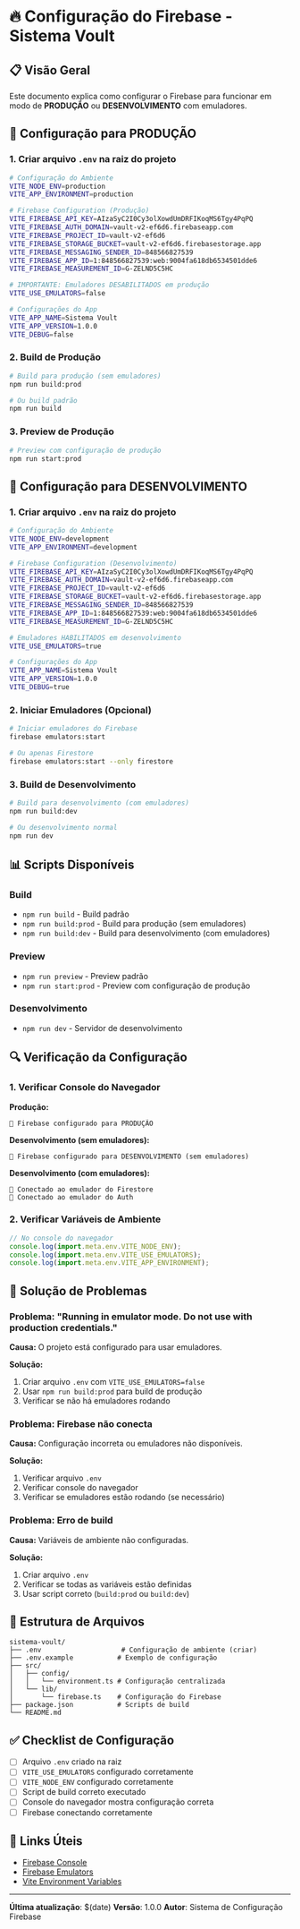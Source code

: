 # 🔥 Configuração do Firebase - Sistema Voult

## 📋 Visão Geral

Este documento explica como configurar o Firebase para funcionar em modo de **PRODUÇÃO** ou **DESENVOLVIMENTO** com emuladores.

## 🚀 Configuração para PRODUÇÃO

### 1. Criar arquivo `.env` na raiz do projeto

```bash
# Configuração do Ambiente
VITE_NODE_ENV=production
VITE_APP_ENVIRONMENT=production

# Firebase Configuration (Produção)
VITE_FIREBASE_API_KEY=AIzaSyC2I0Cy3olXowdUmDRFIKoqMS6Tgy4PqPQ
VITE_FIREBASE_AUTH_DOMAIN=vault-v2-ef6d6.firebaseapp.com
VITE_FIREBASE_PROJECT_ID=vault-v2-ef6d6
VITE_FIREBASE_STORAGE_BUCKET=vault-v2-ef6d6.firebasestorage.app
VITE_FIREBASE_MESSAGING_SENDER_ID=848566827539
VITE_FIREBASE_APP_ID=1:848566827539:web:9004fa618db6534501dde6
VITE_FIREBASE_MEASUREMENT_ID=G-ZELND5C5HC

# IMPORTANTE: Emuladores DESABILITADOS em produção
VITE_USE_EMULATORS=false

# Configurações do App
VITE_APP_NAME=Sistema Voult
VITE_APP_VERSION=1.0.0
VITE_DEBUG=false
```

### 2. Build de Produção

```bash
# Build para produção (sem emuladores)
npm run build:prod

# Ou build padrão
npm run build
```

### 3. Preview de Produção

```bash
# Preview com configuração de produção
npm run start:prod
```

## 🔧 Configuração para DESENVOLVIMENTO

### 1. Criar arquivo `.env` na raiz do projeto

```bash
# Configuração do Ambiente
VITE_NODE_ENV=development
VITE_APP_ENVIRONMENT=development

# Firebase Configuration (Desenvolvimento)
VITE_FIREBASE_API_KEY=AIzaSyC2I0Cy3olXowdUmDRFIKoqMS6Tgy4PqPQ
VITE_FIREBASE_AUTH_DOMAIN=vault-v2-ef6d6.firebaseapp.com
VITE_FIREBASE_PROJECT_ID=vault-v2-ef6d6
VITE_FIREBASE_STORAGE_BUCKET=vault-v2-ef6d6.firebasestorage.app
VITE_FIREBASE_MESSAGING_SENDER_ID=848566827539
VITE_FIREBASE_APP_ID=1:848566827539:web:9004fa618db6534501dde6
VITE_FIREBASE_MEASUREMENT_ID=G-ZELND5C5HC

# Emuladores HABILITADOS em desenvolvimento
VITE_USE_EMULATORS=true

# Configurações do App
VITE_APP_NAME=Sistema Voult
VITE_APP_VERSION=1.0.0
VITE_DEBUG=true
```

### 2. Iniciar Emuladores (Opcional)

```bash
# Iniciar emuladores do Firebase
firebase emulators:start

# Ou apenas Firestore
firebase emulators:start --only firestore
```

### 3. Build de Desenvolvimento

```bash
# Build para desenvolvimento (com emuladores)
npm run build:dev

# Ou desenvolvimento normal
npm run dev
```

## 📊 Scripts Disponíveis

### Build
- `npm run build` - Build padrão
- `npm run build:prod` - Build para produção (sem emuladores)
- `npm run build:dev` - Build para desenvolvimento (com emuladores)

### Preview
- `npm run preview` - Preview padrão
- `npm run start:prod` - Preview com configuração de produção

### Desenvolvimento
- `npm run dev` - Servidor de desenvolvimento

## 🔍 Verificação da Configuração

### 1. Verificar Console do Navegador

**Produção:**
```
🚀 Firebase configurado para PRODUÇÃO
```

**Desenvolvimento (sem emuladores):**
```
🔧 Firebase configurado para DESENVOLVIMENTO (sem emuladores)
```

**Desenvolvimento (com emuladores):**
```
🔧 Conectado ao emulador do Firestore
🔧 Conectado ao emulador do Auth
```

### 2. Verificar Variáveis de Ambiente

```javascript
// No console do navegador
console.log(import.meta.env.VITE_NODE_ENV);
console.log(import.meta.env.VITE_USE_EMULATORS);
console.log(import.meta.env.VITE_APP_ENVIRONMENT);
```

## 🚨 Solução de Problemas

### Problema: "Running in emulator mode. Do not use with production credentials."

**Causa:** O projeto está configurado para usar emuladores.

**Solução:**
1. Criar arquivo `.env` com `VITE_USE_EMULATORS=false`
2. Usar `npm run build:prod` para build de produção
3. Verificar se não há emuladores rodando

### Problema: Firebase não conecta

**Causa:** Configuração incorreta ou emuladores não disponíveis.

**Solução:**
1. Verificar arquivo `.env`
2. Verificar console do navegador
3. Verificar se emuladores estão rodando (se necessário)

### Problema: Erro de build

**Causa:** Variáveis de ambiente não configuradas.

**Solução:**
1. Criar arquivo `.env`
2. Verificar se todas as variáveis estão definidas
3. Usar script correto (`build:prod` ou `build:dev`)

## 📁 Estrutura de Arquivos

```
sistema-voult/
├── .env                    # Configuração de ambiente (criar)
├── .env.example           # Exemplo de configuração
├── src/
│   ├── config/
│   │   └── environment.ts # Configuração centralizada
│   └── lib/
│       └── firebase.ts    # Configuração do Firebase
├── package.json           # Scripts de build
└── README.md
```

## ✅ Checklist de Configuração

- [ ] Arquivo `.env` criado na raiz
- [ ] `VITE_USE_EMULATORS` configurado corretamente
- [ ] `VITE_NODE_ENV` configurado corretamente
- [ ] Script de build correto executado
- [ ] Console do navegador mostra configuração correta
- [ ] Firebase conectando corretamente

## 🔗 Links Úteis

- [Firebase Console](https://console.firebase.google.com/project/vault-v2-ef6d6)
- [Firebase Emulators](https://firebase.google.com/docs/emulator-suite)
- [Vite Environment Variables](https://vitejs.dev/guide/env-and-mode.html)

---

**Última atualização**: $(date)
**Versão**: 1.0.0
**Autor**: Sistema de Configuração Firebase
